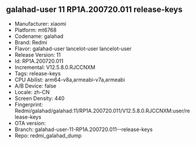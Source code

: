 ## galahad-user 11 RP1A.200720.011  release-keys
- Manufacturer: xiaomi
- Platform: mt6768
- Codename: galahad
- Brand: Redmi
- Flavor: galahad-user
lancelot-user
lancelot-user
- Release Version: 11
- Id: RP1A.200720.011
- Incremental: V12.5.8.0.RJCCNXM
- Tags: release-keys
- CPU Abilist: arm64-v8a,armeabi-v7a,armeabi
- A/B Device: false
- Locale: zh-CN
- Screen Density: 440
- Fingerprint: Redmi/galahad/galahad:11/RP1A.200720.011/V12.5.8.0.RJCCNXM:user/release-keys
- OTA version: 
- Branch: galahad-user-11-RP1A.200720.011--release-keys
- Repo: redmi_galahad_dump
